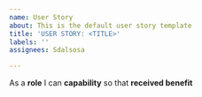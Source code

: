 ```yaml
---
name: User Story
about: This is the default user story template
title: 'USER STORY: <TITLE>'
labels: ''
assignees: Sdalsosa

---
```


As a **role** I can **capability** so that **received benefit**
